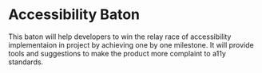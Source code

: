 Accessibility Baton
===

This baton will help developers to win the relay race of accessibility implementaion in project by achieving one by one milestone. It will provide tools and suggestions to make the product more complaint to a11y standards.
